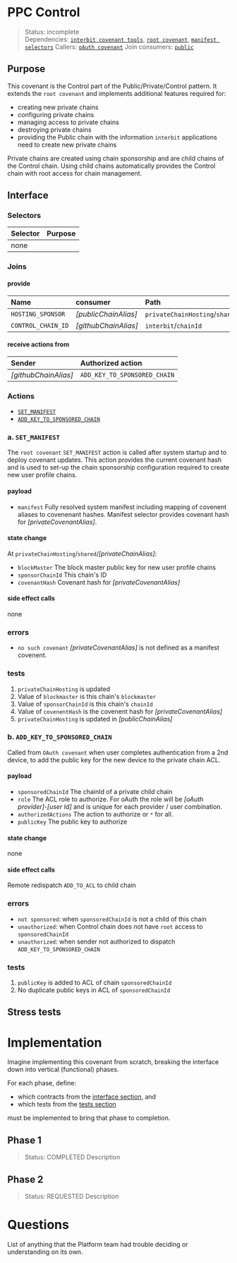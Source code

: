 # PPC Control

> Status: incomplete <br>
> Dependencies: [`interbit covenant tools`](link-to-spec), [`root covenant`](link-to-spec), [`manifest selectors`](link-to-spec)
> Callers: [`oAuth covenant`](./github-kyc.md)
> Join consumers: [`public`](./public.md)

## Purpose

This covenant is the Control part of the Public/Private/Control pattern. It extends the `root covenant` and implements additional features required for:

* creating new private chains
* configuring private chains
* managing access to private chains
* destroying private chains
* providing the Public chain with the information `interbit` applications need to create new private chains

Private chains are created using chain sponsorship and are child chains of the Control chain. Using child chains automatically provides the Control chain with root access for chain management.

## Interface

### Selectors

| Selector         | Purpose                                                   |
|:-                |:-                                                         |
| none             |                                                           |

### Joins

#### provide

| Name | consumer | Path |
|:-    |:-        |:-    |
| `HOSTING_SPONSOR`  | _[publicChainAlias]_ | `privateChainHosting`/`shared`/_[privateChainAlias]_ |
| `CONTROL_CHAIN_ID` | _[githubChainAlias]_ | `interbit`/`chainId` |

#### receive actions from

| Sender | Authorized action |
|:-      |:-                 |
| _[githubChainAlias]_ | `ADD_KEY_TO_SPONSORED_CHAIN` |

### Actions

* [`SET_MANIFEST`](#a-set_manifest)
* [`ADD_KEY_TO_SPONSORED_CHAIN`](#b-add_key_to_sponsored_chain)

### a. `SET_MANIFEST`

The `root covenant` `SET_MANIFEST` action is called after system startup and to deploy covenant updates. This action provides the current covenant hash and is used to set-up the chain sponsorship configuration required to create new user profile chains.

#### payload

* `manifest` Fully resolved system manifest including mapping of covenent aliases to covenenant hashes. Manifest selector provides covenant hash for _[privateCovenantAlias]_.

#### state change

At `privateChainHosting`/`shared`/_[privateChainAlias]_:

* `blockMaster` The block master public key for new user profile chains
* `sponsorChainId` This chain's ID
* `covenantHash` Covenant hash for _[privateCovenantAlias]_

#### side effect calls

none

### errors

* `no such covenant` _[privateCovenantAlias]_ is not defined as a manifest covenent.

### tests

1. `privateChainHosting` is updated
1. Value of `blockmaster` is this chain's `blockmaster`
1. Value of `sponsorChainId` is this chain's `chainId`
1. Value of `covenentHash` is the covenent hash for _[privateCovenantAlias]_
1. `privateChainHosting` is updated in _[publicChainAlias]_

### b. `ADD_KEY_TO_SPONSORED_CHAIN`

Called from `OAuth covenant` when user completes authentication from a 2nd device, to add the public key for the new device to the private chain ACL.

#### payload

* `sponsoredChainId` The chainId of a private child chain
* `role` The ACL role to authorize. For oAuth the role will be _[oAuth provider]_-_[user Id]_ and is unique for each provider / user combination.
* `authorizedActions` The action to authorize or `*` for all.
* `publicKey` The public key to authorize

#### state change

none

#### side effect calls

Remote redispatch `ADD_TO_ACL` to child chain

### errors

* `not sponsored`: when `sponsoredChainId` is not a child of this chain
* `unauthorized`: when Control chain does not have `root` access to `sponsoredChainId`
* `unauthorized`: when sender not authorized to dispatch `ADD_KEY_TO_SPONSORED_CHAIN`

### tests

1. `publicKey` is added to ACL of chain `sponsoredChainId`
1. No duplicate public keys in ACL of `sponsoredChainId`

## Stress tests

# Implementation

Imagine implementing this covenant from scratch, breaking the interface down into vertical (functional) phases.

For each phase, define:

* which contracts from the [interface section](#interface), and
* which tests from the [tests section](#tests)

must be implemented to bring that phase to completion.

## Phase 1

> Status: COMPLETED
Description

## Phase 2

> Status: REQUESTED
Description

# Questions

List of anything that the Platform team had trouble deciding or understanding on its own.
